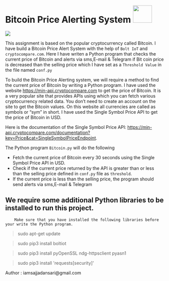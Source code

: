 #  Bitcoin Price Alerting System <img src="https://thumbs.gfycat.com/IllSharpCod-max-1mb.gif" width="60" height="55"></img>

<img src="https://bitcoinexchangeguide.com/wp-content/uploads/2019/03/Bitcoin-Network-Difficulty-Reaches-New-High-in-More-than-Three-Months-Will-BTC-Price-Follow.jpg"></img>

This assignment is based on the popular cryptocurrency called Bitcoin. I have build a Bitcoin Price Alert System with the help of `Bolt IoT` and `cryptocompare.com`. Here I have writen a Python program that checks the current price of Bitcoin and alerts via sms,E-mail & Telegram if Bit coin price is decreased than the selling price which I have set as a `Threshold Value` in the file named `conf.py`

To build the Bitcoin Price Alerting system, we will require a method to find the current price of Bitcoin by writing a Python program. I have used the website https://min-api.cryptocompare.com to get the price of Bitcoin. It is a very popular site that provides APIs using which you can fetch various cryptocurrency related data. You don’t need  to create an account on the site to get the Bitcoin values. On this website all currencies are called as symbols or “sym” in short. I have used the Single Symbol Price API to get the price of Bitcoin in USD. 

Here is the documentation of the Single Symbol Price API: https://min-api.cryptocompare.com/documentation?key=Price&cat=SingleSymbolPriceEndpoint.

The Python program `Bitcoin.py` will do the following

  * Fetch the current price of Bitcoin every 30 seconds using the Single Symbol Price API in USD.
  * Check if the current price returned by the API is greater than or less than the selling price defined in `conf.py` file as `threshold`.
  * If the current price is less than the selling price, the program should send alerts via sms,E-mail & Telegram

## We require some additional Python libraries to be installed to run this project. 
        Make sure that you have installed the following libraries before your write the Python program.

> sudo apt-get update

> sudo pip3 install boltiot

> sudo pip3 install pyOpenSSL ndg-httpsclient pyasn1

> sudo pip3 install 'requests[security]'

<p> Author : iamsajjadansari@gmail.com </p>
